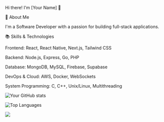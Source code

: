 Hi there! I'm [Your Name] 👋

🚀 About Me

I'm a Software Developer with a passion for building full-stack applications.

📚 Skills & Technologies

Frontend: React, React Native, Next.js, Tailwind CSS

Backend: Node.js, Express, Go, PHP

Database: MongoDB, MySQL, Firebase, Supabase

DevOps & Cloud: AWS, Docker, WebSockets

System Programming: C, C++, Unix/Linux, Multithreading

![Your GitHub stats](https://github-readme-stats.vercel.app/api?username=Junstinr&show_icons=true&theme=radical)

![Top Languages](https://github-readme-stats.vercel.app/api/top-langs/?username=Junstinr&layout=compact&theme=radical)

![](https://komarev.com/ghpvc/?username=Junstinr&color=blue)


<!--
**Junstinr/Junstinr** is a ✨ _special_ ✨ repository because its `README.md` (this file) appears on your GitHub profile.

Here are some ideas to get you started:

- 🔭 I’m currently working on ...
- 🌱 I’m currently learning ...
- 👯 I’m looking to collaborate on ...
- 🤔 I’m looking for help with ...
- 💬 Ask me about ...
- 📫 How to reach me: ...
- 😄 Pronouns: ...
- ⚡ Fun fact: ...
-->
